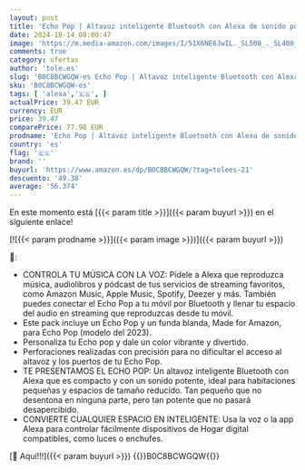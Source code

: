 ```yaml
---
layout: post
title: 'Echo Pop | Altavoz inteligente Bluetooth con Alexa de sonido potente y compacto | Blanco + funda blanda  Made for Amazon  para Echo Pop  modelo del 2023   Lila'
date: 2024-10-14 08:00:47
image: 'https://m.media-amazon.com/images/I/51X6NE6JwIL._SL500_._SL400_.jpg'
comments: true
category: ofertas
author: 'tole.es'
slug: 'B0C8BCWGQW-es Echo Pop | Altavoz inteligente Bluetooth con Alexa de...'
sku: 'B0C8BCWGQW-es'
tags: [ 'alexa','🇪🇸', ]
actualPrice: 39.47 EUR
currency: EUR
price: 39.47
comparePrice: 77.98 EUR
prodname: 'Echo Pop | Altavoz inteligente Bluetooth con Alexa de sonido potente y compacto | Blanco + funda blanda  Made for Amazon  para Echo Pop  modelo del 2023   Lila'
country: 'es'
flag: '🇪🇸'
brand: ''
buyurl: 'https://www.amazon.es/dp/B0C8BCWGQW/?tag=tolees-21'
descuento: '49.38'
average: '56.374'
---
```


En este momento está [{{< param title >}}]({{< param buyurl >}}) en el siguiente enlace!

[![{{< param prodname >}}]({{< param image >}})]({{< param buyurl >}})

🔎:

- CONTROLA TU MÚSICA CON LA VOZ: Pídele a Alexa que reproduzca música, audiolibros y pódcast de tus servicios de streaming favoritos, como Amazon Music, Apple Music, Spotify, Deezer y más. También puedes conectar el Echo Pop a tu móvil por Bluetooth y llenar tu espacio del audio en streaming que reproduzcas desde tu móvil.
- Este pack incluye un Echo Pop y un funda blanda, Made for Amazon, para Echo Pop (modelo del 2023).
- Personaliza tu Echo pop y dale un color vibrante y divertido.
- Perforaciones realizadas con precisión para no dificultar el acceso al altavoz y los puertos de tu Echo Pop.
- TE PRESENTAMOS EL ECHO POP: Un altavoz inteligente Bluetooth con Alexa que es compacto y con un sonido potente, ideal para habitaciones pequeñas y espacios de tamaño reducido. Tan pequeño que no desentona en ninguna parte, pero tan potente que no pasará desapercibido.
- CONVIERTE CUALQUIER ESPACIO EN INTELIGENTE: Usa la voz o la app Alexa para controlar fácilmente dispositivos de Hogar digital compatibles, como luces o enchufes.

[🛒 Aquí!!!]({{< param buyurl >}})
{{<world>}}B0C8BCWGQW{{</world>}}
